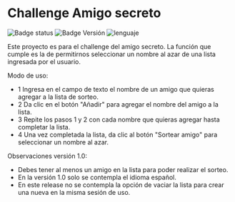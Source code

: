 # Challenge Amigo secreto
![Badge status](https://img.shields.io/badge/Release_Status-Feature_complete-blue)
![Badge Versión](https://img.shields.io/badge/Versión-1.0-Green)
![lenguaje](https://img.shields.io/badge/Código-JS-yellow)

Este proyecto es para el challenge del amigo secreto. La función que cumple es la de permitirnos seleccionar un nombre al azar de una lista ingresada por el usuario.

Modo de uso:

- 1 Ingresa en el campo de texto el nombre de un amigo que quieras agregar a la lista de sorteo.
- 2 Da clic en el botón "Añadir" para agregar el nombre del amigo a la lista.
- 3 Repite los pasos 1 y 2 con cada nombre que quieras agregar hasta completar la lista.
- 4 Una vez completada la lista, da clic al botón "Sortear amigo" para seleccionar un nombre al azar.


Observaciones versión 1.0:

- Debes tener al menos un amigo en la lista para poder realizar el sorteo.
- En la versión 1.0 solo se contempla el idioma español.
- En este release no se contempla la opción de vaciar la lista para crear una nueva en la misma sesión de uso.
